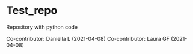 # Test_repo
Repository with python code

Co-contributor: Daniella L (2021-04-08)
Co-contributor: Laura GF (2021-04-08)